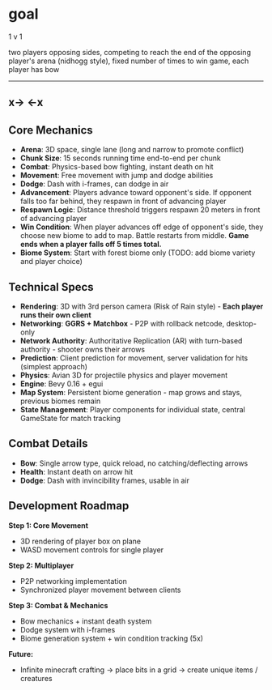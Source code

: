 # goal

1 v 1

two players opposing sides, competing to reach the end of the opposing player's arena (nidhogg style), fixed number of times to win game, each player has bow

-------------
x->       <-x
-------------

## Core Mechanics
- **Arena**: 3D space, single lane (long and narrow to promote conflict)
- **Chunk Size**: 15 seconds running time end-to-end per chunk
- **Combat**: Physics-based bow fighting, instant death on hit
- **Movement**: Free movement with jump and dodge abilities
- **Dodge**: Dash with i-frames, can dodge in air
- **Advancement**: Players advance toward opponent's side. If opponent falls too far behind, they respawn in front of advancing player
- **Respawn Logic**: Distance threshold triggers respawn 20 meters in front of advancing player
- **Win Condition**: When player advances off edge of opponent's side, they choose new biome to add to map. Battle restarts from middle. **Game ends when a player falls off 5 times total.**
- **Biome System**: Start with forest biome only (TODO: add biome variety and player choice)

## Technical Specs
- **Rendering**: 3D with 3rd person camera (Risk of Rain style) - **Each player runs their own client**
- **Networking**: **GGRS + Matchbox** - P2P with rollback netcode, desktop-only
- **Network Authority**: Authoritative Replication (AR) with turn-based authority - shooter owns their arrows
- **Prediction**: Client prediction for movement, server validation for hits (simplest approach)
- **Physics**: Avian 3D for projectile physics and player movement
- **Engine**: Bevy 0.16 + egui
- **Map System**: Persistent biome generation - map grows and stays, previous biomes remain
- **State Management**: Player components for individual state, central GameState for match tracking

## Combat Details
- **Bow**: Single arrow type, quick reload, no catching/deflecting arrows
- **Health**: Instant death on arrow hit
- **Dodge**: Dash with invincibility frames, usable in air

## Development Roadmap
**Step 1: Core Movement**
- 3D rendering of player box on plane
- WASD movement controls for single player

**Step 2: Multiplayer**
- P2P networking implementation
- Synchronized player movement between clients

**Step 3: Combat & Mechanics**  
- Bow mechanics + instant death system
- Dodge system with i-frames
- Biome generation system + win condition tracking (5x)

**Future:**
- Infinite minecraft crafting -> place bits in a grid -> create unique items / creatures

